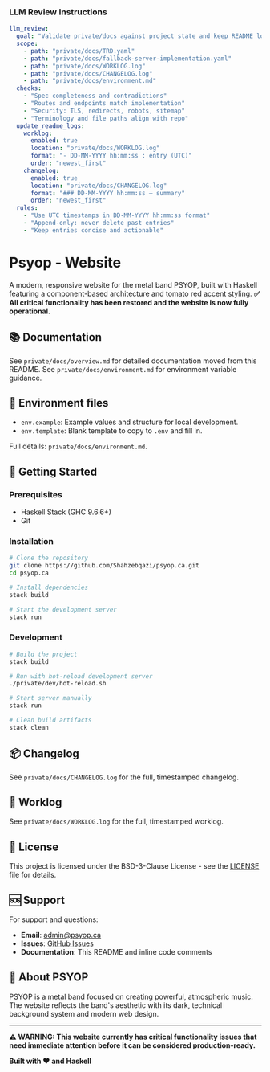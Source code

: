 ### LLM Review Instructions
```yaml
llm_review:
  goal: "Validate private/docs against project state and keep README logs updated"
  scope:
    - path: "private/docs/TRD.yaml"
    - path: "private/docs/fallback-server-implementation.yaml"
    - path: "private/docs/WORKLOG.log"
    - path: "private/docs/CHANGELOG.log"
    - path: "private/docs/environment.md"
  checks:
    - "Spec completeness and contradictions"
    - "Routes and endpoints match implementation"
    - "Security: TLS, redirects, robots, sitemap"
    - "Terminology and file paths align with repo"
  update_readme_logs:
    worklog:
      enabled: true
      location: "private/docs/WORKLOG.log"
      format: "- DD-MM-YYYY hh:mm:ss : entry (UTC)"
      order: "newest_first"
    changelog:
      enabled: true
      location: "private/docs/CHANGELOG.log"
      format: "### DD-MM-YYYY hh:mm:ss — summary"
      order: "newest_first"
  rules:
    - "Use UTC timestamps in DD-MM-YYYY hh:mm:ss format"
    - "Append-only: never delete past entries"
    - "Keep entries concise and actionable"
```

# Psyop - Website

A modern, responsive website for the metal band PSYOP, built with Haskell featuring a component-based architecture and tomato red accent styling. **✅ All critical functionality has been restored and the website is now fully operational.**

## 📚 Documentation
See `private/docs/overview.md` for detailed documentation moved from this README.
See `private/docs/environment.md` for environment variable guidance.

## 🔧 Environment files

- `env.example`: Example values and structure for local development.
- `env.template`: Blank template to copy to `.env` and fill in.

Full details: `private/docs/environment.md`.

## 🚀 Getting Started

### Prerequisites
- Haskell Stack (GHC 9.6.6+)
- Git

### Installation
```bash
# Clone the repository
git clone https://github.com/Shahzebqazi/psyop.ca.git
cd psyop.ca

# Install dependencies
stack build

# Start the development server
stack run
```

### Development
```bash
# Build the project
stack build

# Run with hot-reload development server
./private/dev/hot-reload.sh

# Start server manually
stack run

# Clean build artifacts
stack clean
```

## 📦 Changelog

See `private/docs/CHANGELOG.log` for the full, timestamped changelog.

## 🧰 Worklog

See `private/docs/WORKLOG.log` for the full, timestamped worklog.

## 📄 License

This project is licensed under the BSD-3-Clause License - see the [LICENSE](LICENSE) file for details.

## 🆘 Support

For support and questions:
- **Email**: admin@psyop.ca
- **Issues**: [GitHub Issues](https://github.com/Shahzebqazi/psyop.ca/issues)
- **Documentation**: This README and inline code comments

## 🎵 About PSYOP

PSYOP is a metal band focused on creating powerful, atmospheric music. The website reflects the band's aesthetic with its dark, technical background system and modern web design.

---

**⚠️ WARNING: This website currently has critical functionality issues that need immediate attention before it can be considered production-ready.**

**Built with ❤️ and Haskell**
